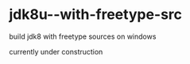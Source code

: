 # jdk8u--with-freetype-src
build jdk8 with freetype sources on windows

currently under construction
